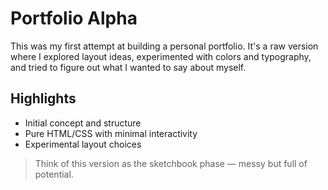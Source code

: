 # Portfolio Alpha

This was my first attempt at building a personal portfolio. It's a raw version where I explored layout ideas, experimented with colors and typography, and tried to figure out what I wanted to say about myself.

## Highlights
- Initial concept and structure
- Pure HTML/CSS with minimal interactivity
- Experimental layout choices

> Think of this version as the sketchbook phase — messy but full of potential.
